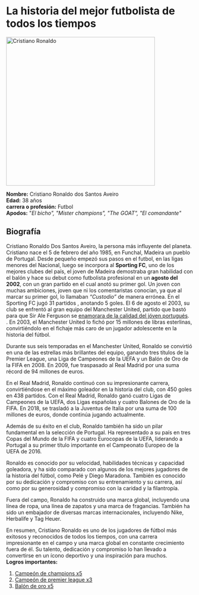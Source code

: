 # La historia del mejor futbolista de todos los tiempos
<img src="https://upload.wikimedia.org/wikipedia/commons/8/8c/Cristiano_Ronaldo_2018.jpg" alt="Cristiano Ronaldo" width="400"/>

**Nombre:** Cristiano Ronaldo dos Santos Aveiro<br>
**Edad:** 38 años<br>
**carrera o profesión:** Futbol<br>
**Apodos:** "_El bicho", "Mister champions", "The GOAT", "El comandante"_<br>
## **Biografía**<br>
Cristiano Ronaldo Dos Santos Aveiro, la persona más influyente del planeta. Cristiano nace el 5 de febrero del año 1985, en Funchal, Madeira un pueblo de Portugal. Desde pequeño empezó sus pasos en el futbol, en las ligas menores del Nacional, luego se incorpora al **Sporting FC**, uno de los mejores clubes del país, el joven de Madeira demostraba gran habilidad con el balón y hace su debut como futbolista profesional en un **agosto del 2002**, con un gran partido en el cual anotó su primer gol. Un joven con muchas ambiciones, joven que ni los comentaristas conocían, ya que al marcar su primer gol, lo llamaban _“Custodio”_ de manera errónea. En el Sporting FC jugó 31 partidos , anotando 5 goles. El 6 de agosto el 2003, su club se enfrentó al gran equipo del Manchester United, partido que bastó para que Sir Ale Ferguson se [enamorara de la calidad del jóven portugués](https://youtu.be/6Tq44dmdaiY).<br> 
. En 2003, el Manchester United lo fichó por 15 millones de libras esterlinas, convirtiéndolo en el fichaje más caro de un jugador adolescente en la historia del fútbol.

Durante sus seis temporadas en el Manchester United, Ronaldo se convirtió en una de las estrellas más brillantes del equipo, ganando tres títulos de la Premier League, una Liga de Campeones de la UEFA y un Balón de Oro de la FIFA en 2008. En 2009, fue traspasado al Real Madrid por una suma récord de 94 millones de euros.

En el Real Madrid, Ronaldo continuó con su impresionante carrera, convirtiéndose en el máximo goleador en la historia del club, con 450 goles en 438 partidos. Con el Real Madrid, Ronaldo ganó cuatro Ligas de Campeones de la UEFA, dos Ligas españolas y cuatro Balones de Oro de la FIFA. En 2018, se trasladó a la Juventus de Italia por una suma de 100 millones de euros, donde continúa jugando actualmente.

Además de su éxito en el club, Ronaldo también ha sido un pilar fundamental en la selección de Portugal. Ha representado a su país en tres Copas del Mundo de la FIFA y cuatro Eurocopas de la UEFA, liderando a Portugal a su primer título importante en el Campeonato Europeo de la UEFA de 2016.

Ronaldo es conocido por su velocidad, habilidades técnicas y capacidad goleadora, y ha sido comparado con algunos de los mejores jugadores de la historia del fútbol, como Pelé y Diego Maradona. También es conocido por su dedicación y compromiso con su entrenamiento y su carrera, así como por su generosidad y compromiso con la caridad y la filantropía.

Fuera del campo, Ronaldo ha construido una marca global, incluyendo una línea de ropa, una línea de zapatos y una marca de fragancias. También ha sido un embajador de diversas marcas internacionales, incluyendo Nike, Herbalife y Tag Heuer.

En resumen, Cristiano Ronaldo es uno de los jugadores de fútbol más exitosos y reconocidos de todos los tiempos, con una carrera impresionante en el campo y una marca global en constante crecimiento fuera de él. Su talento, dedicación y compromiso lo han llevado a convertirse en un ícono deportivo y una inspiración para muchos.<br>
**Logros importantes:**<br>
1. [Campeón de champions x5](https://pbs.twimg.com/media/Dl3OKoJXsAEQ9bF?format=jpg&name=900x900)<br>
2. [Campeón de premier league x3](https://pbs.twimg.com/media/Fh3BQAsaAAEdlzA.jpg)<br>
3. [Balón de oro x5](https://phantom-marca.unidadeditorial.es/26f0a441e42e15990e97f265e073833c/resize/1320/f/jpg/assets/multimedia/imagenes/2019/06/10/15601758168566.png)

